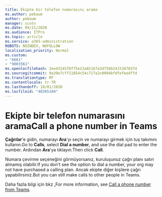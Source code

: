 ```yaml
---
title: Ekipte bir telefon numarasını arama
ms.author: pebaum
author: pebaum
manager: scotv
ms.date: 04/21/2020
ms.audience: ITPro
ms.topic: article
ms.service: o365-administration
ROBOTS: NOINDEX, NOFOLLOW
localization_priority: Normal
ms.custom:
- "6661"
- "9003561"
ms.openlocfilehash: 2ee43145f8ff5e23a02167a3d758b24153878374
ms.sourcegitcommit: 9a39e7cff11854c54c717a2c0094bfdfefee4ffd
ms.translationtype: MT
ms.contentlocale: tr-TR
ms.lasthandoff: 10/01/2020
ms.locfileid: "48365104"
---
```

# <a name="call-a-phone-number-in-teams"></a><span data-ttu-id="8c199-102">Ekipte bir telefon numarasını arama</span><span class="sxs-lookup"><span data-stu-id="8c199-102">Call a phone number in Teams</span></span>

<span data-ttu-id="8c199-103">**Çağrılar**'e gidin, numarayı **Ara**'yı seçin ve numarayı girmek için tuş takımını kullanın.</span><span class="sxs-lookup"><span data-stu-id="8c199-103">Go to  **Calls**, select  **Dial a number**, and use the dial pad to enter the number.</span></span> <span data-ttu-id="8c199-104">Ardından  **Ara**'ya tıklayın.</span><span class="sxs-lookup"><span data-stu-id="8c199-104">Then click  **Call**.</span></span>

<span data-ttu-id="8c199-105">Numara çevirme seçeneğini görmüyorsanız, kuruluşunuz çağrı planı satın almamış olabilir.</span><span class="sxs-lookup"><span data-stu-id="8c199-105">If you don't see the option to dial a number, your org may not have purchased a calling plan.</span></span> <span data-ttu-id="8c199-106">Ancak ekipte diğer kişilere çağrı yapabilirsiniz.</span><span class="sxs-lookup"><span data-stu-id="8c199-106">But you can still make calls to other people in Teams.</span></span>  

<span data-ttu-id="8c199-107">Daha fazla bilgi için bkz [.](https://support.microsoft.com/office/20d24ace-2851-4c29-8441-30dd2a5cf078)</span><span class="sxs-lookup"><span data-stu-id="8c199-107">For more information, see [Call a phone number from Teams](https://support.microsoft.com/office/20d24ace-2851-4c29-8441-30dd2a5cf078).</span></span>
